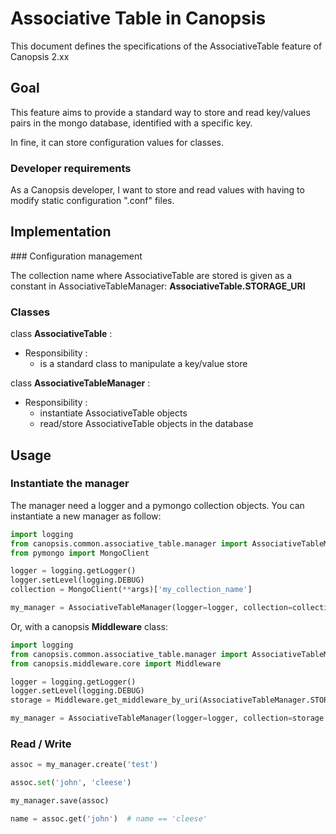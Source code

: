# Associative Table in Canopsis

This document defines the specifications of the AssociativeTable feature of Canopsis 2.xx

## Goal

This feature aims to provide a standard way to store and read key/values pairs in the mongo database, identified with a specific key.

In fine, it can store configuration values for classes.

### Developer requirements

As a Canopsis developer, I want to store and read values with having to modify static configuration ".conf" files.

## Implementation

### Configuration management

The collection name where AssociativeTable are stored is given as a constant in AssociativeTableManager: **AssociativeTable.STORAGE_URI**

### Classes

class **AssociativeTable** :

 * Responsibility :
    * is a standard class to manipulate a key/value store


class **AssociativeTableManager** :

 * Responsibility :
     * instantiate AssociativeTable objects
     * read/store AssociativeTable objects in the database

## Usage

### Instantiate the manager

The manager need a logger and a pymongo collection objects. You can instantiate a new manager as follow:

```python
import logging
from canopsis.common.associative_table.manager import AssociativeTableManager
from pymongo import MongoClient

logger = logging.getLogger()
logger.setLevel(logging.DEBUG)
collection = MongoClient(**args)['my_collection_name']

my_manager = AssociativeTableManager(logger=logger, collection=collection)
```

Or, with a canopsis **Middleware** class:

```python
import logging
from canopsis.common.associative_table.manager import AssociativeTableManager
from canopsis.middleware.core import Middleware

logger = logging.getLogger()
logger.setLevel(logging.DEBUG)
storage = Middleware.get_middleware_by_uri(AssociativeTableManager.STORAGE_URI)

my_manager = AssociativeTableManager(logger=logger, collection=storage._backend)
```

### Read / Write
```python
assoc = my_manager.create('test')

assoc.set('john', 'cleese')

my_manager.save(assoc)

name = assoc.get('john')  # name == 'cleese'
```
